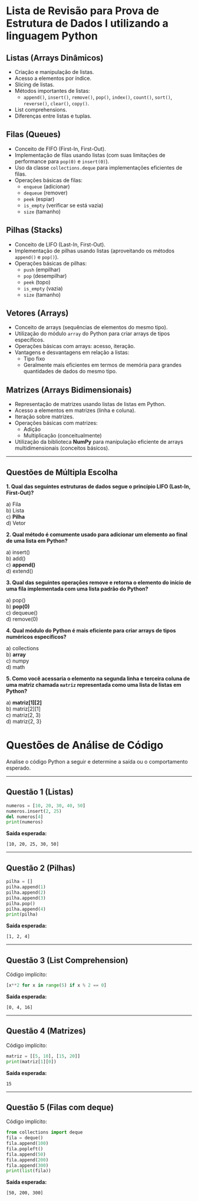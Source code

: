 # Lista de Revisão para Prova de Estrutura de Dados I utilizando a linguagem Python

## Listas (Arrays Dinâmicos)

- Criação e manipulação de listas.
- Acesso a elementos por índice.
- Slicing de listas.
- Métodos importantes de listas:
  - `append()`, `insert()`, `remove()`, `pop()`, `index()`, `count()`, `sort()`, `reverse()`, `clear()`, `copy()`.
- List comprehensions.
- Diferenças entre listas e tuplas.

## Filas (Queues)

- Conceito de FIFO (First-In, First-Out).
- Implementação de filas usando listas (com suas limitações de performance para `pop(0)` e `insert(0)`).
- Uso da classe `collections.deque` para implementações eficientes de filas.
- Operações básicas de filas:
  - `enqueue` (adicionar)
  - `dequeue` (remover)
  - `peek` (espiar)
  - `is_empty` (verificar se está vazia)
  - `size` (tamanho)

## Pilhas (Stacks)

- Conceito de LIFO (Last-In, First-Out).
- Implementação de pilhas usando listas (aproveitando os métodos `append()` e `pop()`).
- Operações básicas de pilhas:
  - `push` (empilhar)
  - `pop` (desempilhar)
  - `peek` (topo)
  - `is_empty` (vazia)
  - `size` (tamanho)

## Vetores (Arrays)

- Conceito de arrays (sequências de elementos do mesmo tipo).
- Utilização do módulo `array` do Python para criar arrays de tipos específicos.
- Operações básicas com arrays: acesso, iteração.
- Vantagens e desvantagens em relação a listas:
  - Tipo fixo
  - Geralmente mais eficientes em termos de memória para grandes quantidades de dados do mesmo tipo.

## Matrizes (Arrays Bidimensionais)

- Representação de matrizes usando listas de listas em Python.
- Acesso a elementos em matrizes (linha e coluna).
- Iteração sobre matrizes.
- Operações básicas com matrizes:
  - Adição
  - Multiplicação (conceitualmente)
- Utilização da biblioteca **NumPy** para manipulação eficiente de arrays multidimensionais (conceitos básicos).

---

## Questões de Múltipla Escolha

**1. Qual das seguintes estruturas de dados segue o princípio LIFO (Last-In, First-Out)?**

a) Fila  
b) Lista  
c) **Pilha**  
d) Vetor

**2. Qual método é comumente usado para adicionar um elemento ao final de uma lista em Python?**

a) insert()  
b) add()  
c) **append()**  
d) extend()

**3. Qual das seguintes operações remove e retorna o elemento do início de uma fila implementada com uma lista padrão do Python?**

a) pop()  
b) **pop(0)**  
c) dequeue()  
d) remove(0)

**4. Qual módulo do Python é mais eficiente para criar arrays de tipos numéricos específicos?**

a) collections  
b) **array**  
c) numpy  
d) math

**5. Como você acessaria o elemento na segunda linha e terceira coluna de uma matriz chamada `matriz` representada como uma lista de listas em Python?**

a) **matriz[1][2]**  
b) matriz[2][1]  
c) matriz(2, 3)  
d) matriz{2, 3}

# Questões de Análise de Código

Analise o código Python a seguir e determine a saída ou o comportamento esperado.

---

## Questão 1 (Listas)

```python
numeros = [10, 20, 30, 40, 50]
numeros.insert(2, 25)
del numeros[4]
print(numeros)
```

**Saída esperada:**

```
[10, 20, 25, 30, 50]
```

---

## Questão 2 (Pilhas)

```python
pilha = []
pilha.append(1)
pilha.append(2)
pilha.append(3)
pilha.pop()
pilha.append(4)
print(pilha)
```

**Saída esperada:**

```
[1, 2, 4]
```

---

## Questão 3 (List Comprehension)

Código implícito:

```python
[x**2 for x in range(5) if x % 2 == 0]
```

**Saída esperada:**

```
[0, 4, 16]
```

---

## Questão 4 (Matrizes)

Código implícito:

```python
matriz = [[5, 10], [15, 20]]
print(matriz[1][0])
```

**Saída esperada:**

```
15
```

---

## Questão 5 (Filas com deque)

Código implícito:

```python
from collections import deque
fila = deque()
fila.append(100)
fila.popleft()
fila.append(50)
fila.append(200)
fila.append(300)
print(list(fila))
```

**Saída esperada:**

```
[50, 200, 300]
```